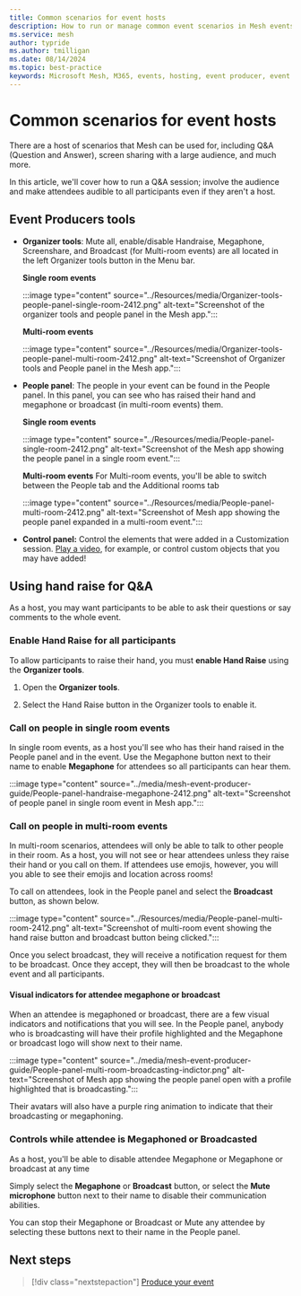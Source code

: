 ```yaml
---
title: Common scenarios for event hosts
description: How to run or manage common event scenarios in Mesh events while using the Mesh app for Windows, Mesh app for Teams or Mesh app on Meta Quest.
ms.service: mesh
author: typride
ms.author: tmilligan
ms.date: 08/14/2024
ms.topic: best-practice
keywords: Microsoft Mesh, M365, events, hosting, event producer, event organizer, Q&A, scenarios
---
```


# Common scenarios for event hosts

There are a host of scenarios that Mesh can be used for, including Q&A (Question and Answer), screen sharing with a large audience, and much more.

In this article, we'll cover how to run a Q&A session; involve the audience and make attendees audible to all participants even if they aren't a host.

## Event Producers tools

- **Organizer tools**: Mute all, enable/disable Handraise, Megaphone, Screenshare, and Broadcast (for Multi-room events) are all located in the left Organizer tools button in the Menu bar.

    **Single room events**

    :::image type="content" source="../Resources/media/Organizer-tools-people-panel-single-room-2412.png" alt-text="Screenshot of the organizer tools and people panel in the Mesh app.":::

    **Multi-room events**

    :::image type="content" source="../Resources/media/Organizer-tools-people-panel-multi-room-2412.png" alt-text="Screenshot of Organizer tools and People panel in the Mesh app.":::

- **People panel**: The people in your event can be found in the People panel. In this panel, you can see who has raised their hand and megaphone or broadcast (in multi-room events) them.

    **Single room events**

    :::image type="content" source="../Resources/media/People-panel-single-room-2412.png" alt-text="Screenshot of the Mesh app showing the people panel in a single room event.":::

    **Multi-room events**
    For Multi-room events, you'll be able to switch between the People tab and the Additional rooms tab

    :::image type="content" source="../Resources/media/People-panel-multi-room-2412.png" alt-text="Screenshot of Mesh app showing the people panel expanded in a multi-room event.":::

- **Control panel:** Control the elements that were added in a Customization session. [Play a video](#control-objects-in-the-control-panel), for example, or control custom objects that you may have added!

## Using hand raise for Q&A

As a host, you may want participants to be able to ask their questions or say comments to the whole event.

### Enable Hand Raise for all participants

To allow participants to raise their hand, you must **enable Hand Raise** using the **Organizer tools**.

1. Open the **Organizer tools**.

1. Select the Hand Raise button in the Organizer tools to enable it.

### Call on people in single room events

In single room events, as a host you'll see who has their hand raised in the People panel and in the event. Use the Megaphone button next to their name to enable **Megaphone** for attendees so all participants can hear them.

:::image type="content" source="../media/mesh-event-producer-guide/People-panel-handraise-megaphone-2412.png" alt-text="Screenshot of people panel in single room event in Mesh app.":::

### Call on people in multi-room events

In multi-room scenarios, attendees will only be able to talk to other people in their room. As a host, you will not see or hear attendees unless they raise their hand or you call on them. If attendees use emojis, however, you will you able to see their emojis and location across rooms!

To call on attendees, look in the People panel and select the **Broadcast** button, as shown below.

:::image type="content" source="../Resources/media/People-panel-multi-room-2412.png" alt-text="Screenshot of multi-room event showing the hand raise button and broadcast button being clicked.":::

Once you select broadcast, they will receive a notification request for them to be broadcast. Once they accept, they will then be broadcast to the whole event and all participants.

#### Visual indicators for attendee megaphone or broadcast

When an attendee is megaphoned or broadcast, there are a few visual indicators and notifications that you will see. In the People panel, anybody who is broadcasting will have their profile highlighted and the Megaphone or broadcast logo will show next to their name.

:::image type="content" source="../media/mesh-event-producer-guide/People-panel-multi-room-broadcasting-indictor.png" alt-text="Screenshot of Mesh app showing the people panel open with a profile highlighted that is broadcasting.":::

Their avatars will also have a purple ring animation to indicate that their broadcasting or megaphoning.

### Controls while attendee is Megaphoned or Broadcasted

As a host, you'll be able to disable attendee Megaphone or Megaphone or broadcast at any time

Simply select the **Megaphone** or **Broadcast** button, or select the **Mute microphone** button next to their name to disable their communication abilities.

You can stop their Megaphone or Broadcast or Mute any attendee by selecting these buttons next to their name in the People panel.

## Next steps

   > [!div class="nextstepaction"]
   > [Produce your event](produce-event.md)